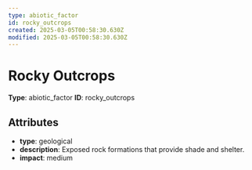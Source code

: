 ```yaml
---
type: abiotic_factor
id: rocky_outcrops
created: 2025-03-05T00:58:30.630Z
modified: 2025-03-05T00:58:30.630Z
---
```


# Rocky Outcrops

**Type**: abiotic_factor
**ID**: rocky_outcrops

## Attributes

- **type**: geological
- **description**: Exposed rock formations that provide shade and shelter.
- **impact**: medium

